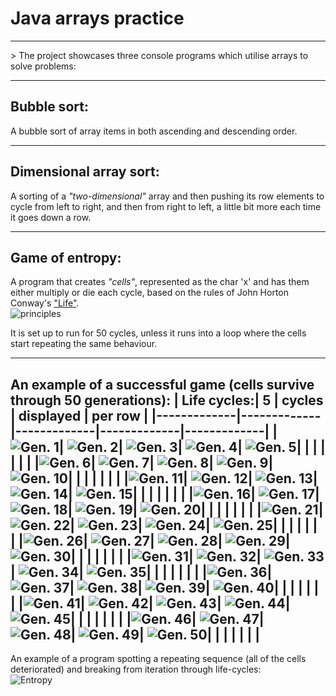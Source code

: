 
# Java arrays practice
<hr>
> The project showcases three console programs which utilise arrays to solve problems: 
<hr>

## Bubble sort: 
A bubble sort of array items in both ascending and descending order. 
***

## Dimensional array sort:
A sorting of a _"two-dimensional"_ array and then pushing its row elements to cycle from left to right, and then from right to left, a little bit more each time it goes down a row. 
***

## Game of entropy: 
A program that creates _"cells"_, represented as the char 'x' and has them either multiply or die each cycle, based on the rules of John Horton Conway's ["Life"](https://en.wikipedia.org/wiki/Conway%27s_Game_of_Life#Rules "Link to the rules on Wikipedia"). <br/>
![principles](https://redcatlabs.com/2014-10-14_Reverse-GoL/img/2d_life_rules-736575_500x500.gif) <br/>

It is set up to run for 50 cycles, unless it runs into a loop where the cells start repeating the same behaviour. 

--- 
An example of a successful game (cells survive through 50 generations): 
| Life cycles:| 5           | cycles      | displayed   | per row     |
|-------------|-------------|-------------|-------------|-------------|
|![Gen. 1](https://github.com/JRybelis/SortingArrays/blob/master/img/Cycle1.png)| ![Gen. 2](https://github.com/JRybelis/SortingArrays/blob/master/img/Cycle2.png)| ![Gen. 3](https://github.com/JRybelis/SortingArrays/blob/master/img/Cycle3.png)| ![Gen. 4](https://github.com/JRybelis/SortingArrays/blob/master/img/Cycle4.png)| ![Gen. 5](https://github.com/JRybelis/SortingArrays/blob/master/img/Cycle5.png)|
|             |             |             |             |             |
|![Gen. 6](https://github.com/JRybelis/SortingArrays/blob/master/img/Cycle6.png)| ![Gen. 7](https://github.com/JRybelis/SortingArrays/blob/master/img/Cycle7.png)| ![Gen. 8](https://github.com/JRybelis/SortingArrays/blob/master/img/Cycle8.png)| ![Gen. 9](https://github.com/JRybelis/SortingArrays/blob/master/img/Cycle9.png)| ![Gen. 10](https://github.com/JRybelis/SortingArrays/blob/master/img/Cycle10.png)|
|             |             |             |             |             |
|![Gen. 11](https://github.com/JRybelis/SortingArrays/blob/master/img/Cycle11.png)| ![Gen. 12](https://github.com/JRybelis/SortingArrays/blob/master/img/Cycle12.png)| ![Gen. 13](https://github.com/JRybelis/SortingArrays/blob/master/img/Cycle13.png)| ![Gen. 14](https://github.com/JRybelis/SortingArrays/blob/master/img/Cycle14.png)| ![Gen. 15](https://github.com/JRybelis/SortingArrays/blob/master/img/Cycle15.png)|
|             |             |             |             |             |
|![Gen. 16](https://github.com/JRybelis/SortingArrays/blob/master/img/Cycle16.png)| ![Gen. 17](https://github.com/JRybelis/SortingArrays/blob/master/img/Cycle17.png)| ![Gen. 18](https://github.com/JRybelis/SortingArrays/blob/master/img/Cycle18.png)| ![Gen. 19](https://github.com/JRybelis/SortingArrays/blob/master/img/Cycle19.png)| ![Gen. 20](https://github.com/JRybelis/SortingArrays/blob/master/img/Cycle20.png)|
|             |             |             |             |             |
|![Gen. 21](https://github.com/JRybelis/SortingArrays/blob/master/img/Cycle21.png)| ![Gen. 22](https://github.com/JRybelis/SortingArrays/blob/master/img/Cycle22.png)| ![Gen. 23](https://github.com/JRybelis/SortingArrays/blob/master/img/Cycle23.png)| ![Gen. 24](https://github.com/JRybelis/SortingArrays/blob/master/img/Cycle24.png)| ![Gen. 25](https://github.com/JRybelis/SortingArrays/blob/master/img/Cycle25.png)|
|             |             |             |             |             |
|![Gen. 26](https://github.com/JRybelis/SortingArrays/blob/master/img/Cycle26.png)| ![Gen. 27](https://github.com/JRybelis/SortingArrays/blob/master/img/Cycle27.png)| ![Gen. 28](https://github.com/JRybelis/SortingArrays/blob/master/img/Cycle28.png)| ![Gen. 29](https://github.com/JRybelis/SortingArrays/blob/master/img/Cycle29.png)| ![Gen. 30](https://github.com/JRybelis/SortingArrays/blob/master/img/Cycle30.png)|
|             |             |             |             |             |
|![Gen. 31](https://github.com/JRybelis/SortingArrays/blob/master/img/Cycle31.png)| ![Gen. 32](https://github.com/JRybelis/SortingArrays/blob/master/img/Cycle32.png)| ![Gen. 33](https://github.com/JRybelis/SortingArrays/blob/master/img/Cycle33.png)| ![Gen. 34](https://github.com/JRybelis/SortingArrays/blob/master/img/Cycle34.png)| ![Gen. 35](https://github.com/JRybelis/SortingArrays/blob/master/img/Cycle35.png)|
|             |             |             |             |             |
|![Gen. 36](https://github.com/JRybelis/SortingArrays/blob/master/img/Cycle36.png)| ![Gen. 37](https://github.com/JRybelis/SortingArrays/blob/master/img/Cycle37.png)| ![Gen. 38](https://github.com/JRybelis/SortingArrays/blob/master/img/Cycle38.png)| ![Gen. 39](https://github.com/JRybelis/SortingArrays/blob/master/img/Cycle39.png)| ![Gen. 40](https://github.com/JRybelis/SortingArrays/blob/master/img/Cycle40.png)|
|             |             |             |             |             |
|![Gen. 41](https://github.com/JRybelis/SortingArrays/blob/master/img/Cycle41.png)| ![Gen. 42](https://github.com/JRybelis/SortingArrays/blob/master/img/Cycle42.png)| ![Gen. 43](https://github.com/JRybelis/SortingArrays/blob/master/img/Cycle43.png)| ![Gen. 44](https://github.com/JRybelis/SortingArrays/blob/master/img/Cycle44.png)| ![Gen. 45](https://github.com/JRybelis/SortingArrays/blob/master/img/Cycle45.png)|
|             |             |             |             |             |
|![Gen. 46](https://github.com/JRybelis/SortingArrays/blob/master/img/Cycle46.png)| ![Gen. 47](https://github.com/JRybelis/SortingArrays/blob/master/img/Cycle47.png)| ![Gen. 48](https://github.com/JRybelis/SortingArrays/blob/master/img/Cycle48.png)| ![Gen. 49](https://github.com/JRybelis/SortingArrays/blob/master/img/Cycle49.png)| ![Gen. 50](https://github.com/JRybelis/SortingArrays/blob/master/img/Cycle50.png)|
|             |             |             |             |             |
<br/>
---
An example of a program spotting a repeating sequence (all of the cells deteriorated) and breaking from iteration through life-cycles:<br/>
![Entropy](https://github.com/JRybelis/SortingArrays/blob/master/img/BreakAtCycle20.png) 
